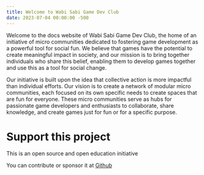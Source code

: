 ```yaml
---
title: Welcome to Wabi Sabi Game Dev Club
date: 2023-07-04 00:00:00 -500
--- 
```


Welcome to the docs website of Wabi Sabi Game Dev Club, the home of an initiative of micro communities dedicated to fostering game development as a powerful tool for social fun. We believe that games have the potential to create meaningful impact in society, and our mission is to bring together individuals who share this belief, enabling them to develop games together and use this as a tool for social change.

Our initiative is built upon the idea that collective action is more impactful than individual efforts. Our vision is to create a network of modular micro communities, each focused on its own specific needs to create spaces that are fun for everyone. These micro communities serve as hubs for passionate game developers and enthusiasts to collaborate, share knowledge, and create games just for fun or for a specific purpose.

# Support this project
This is an open source and open education initiative

You can contribute or sponsor it at [Github](https://github.com/WabiSabiClub/wabisabiclub.github.io)

